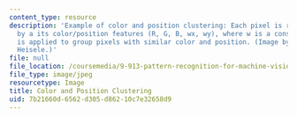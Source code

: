 ```yaml
---
content_type: resource
description: 'Example of color and position clustering: Each pixel is represented
  by a its color/position features (R, G, B, wx, wy), where w is a constant. Clustering
  is applied to group pixels with similar color and position. (Image by Dr. Bernd
  Heisele.)'
file: null
file_location: /coursemedia/9-913-pattern-recognition-for-machine-vision-fall-2004/7b21660d6562d305d86210c7e32658d9_9-913f04.jpg
file_type: image/jpeg
resourcetype: Image
title: Color and Position Clustering
uid: 7b21660d-6562-d305-d862-10c7e32658d9
---
```

